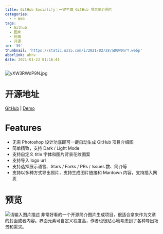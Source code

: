 ```yaml
---
title: GitHub Socialify：一键生成 GitHub 项目简介图片
categories:
  - - Web
tags:
  - Github
  - 图片
  - 封面
  - 开源
id: '39'
thumbnail: 'https://static.uzz5.com/i/2021/02/28/aD0W0nrY.webp'
abbrlink: ahnv
date: 2021-01-23 01:16:41
---
```



![yXW3RWdP9N.jpg](https://static.uzz5.com/i/2021/02/28/dDaC7uB9.webp "yXW3RWdP9N.jpg")

# 开源地址

[GitHub](https://github.com/wei/socialify) | [Demo](http://socialify.git.ci/)

# Features

- 无需 Photoshop 设计功底即可一键自动生成 GitHub 项目介绍图 
- 简单精致，支持 Dark / Light Mode 
- 支持自定义 title 字体和图片背景花纹图案 
- 支持导入 logo url
- 支持选择展示语言、Stars / Forks / PRs / Issues 数、简介等 
- 支持以多种方式导出照片，支持生成图片链接和 Mardown 内容，支持插入网页

# 预览

![请输入图片描述](https://static.uzz5.com/i/2021/02/28/qoLolnpd.webp "请输入图片描述") 非常好看的一个开源简介图片生成项目，很适合拿来作为文章的封面或者内容。界面元素可自定义程度高，作者也很贴心地考虑到了各种导出场景和需求。
